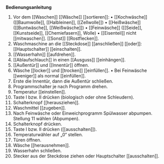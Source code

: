 **Bedienungsanleitung**

1. Vor dem [[Waschen]] [[Wäsche]] [[sortieren]]:
• [[Kochwäsche]] ([[Baumwolle]], [[Halbleinen]], [[Zellwolle]])
• [[Heißwäsche]] ([[Buntwäsche]], [[Weißwäsche]])
• [[Feinwäsche]] ([[Seide]], [[Kunstseide]], [[Chemiefasern]], Wolle)
• [[Eisenteil]] nicht [[mitwaschen]]. [[Sonst]] [[Rostflecken]].
2. Waschmaschine an die [[Steckdose]] [[anschließen]] [[oder]]:
[[Hauptschalter]] [[einschalten]].
3. [[Wasserhahn]] [[aufdrehen]].
4. [[Ablaufschlauch]] in einen [[Ausguss]] [[einhängen]].
5. [[Außentür]] und [[Innentür]] öffnen.
6. Wäsche [[locker]] und [[trocken]] [[einfüllen]].
• Bei Feinwäsche [[weniger]] als normal [[einfüllen]].
7. Erste die Innentür, dann die Außentür schließen.
8. Programmschalter je nach Programm drehen.
9. Temperatur [[einstellen]].
10. Taste I bzw. II drücken (biologisch oder ohne Schleudern).
11. Schalterknopf [[herausziehen]].
12. Waschmittel [[zugeben]].
13. Nach Feinwäsche oder Einweichprogramm Spülwasser abpumpen. Stellung 11 wählen (Abpumpen).
14. Schalterknopf drücken.
15. Taste I bzw. II drücken ([[ausschalten]]).
16. Temperaturwähler auf „0“ stellen.
17. Türen öffnen.
18. Wäsche [[herausnehmen]].
19. Wasserhahn schließen.
20. Stecker aus der Steckdose ziehen oder Hauptschalter [[ausschalten]].